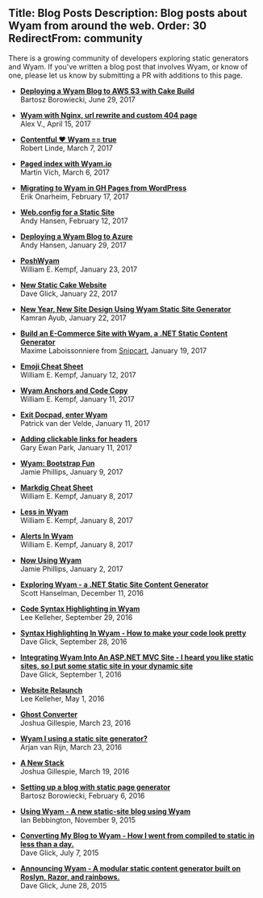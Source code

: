 Title: Blog Posts
Description: Blog posts about Wyam from around the web.
Order: 30
RedirectFrom: community
---

There is a growing community of developers exploring static generators and Wyam. If you've written a blog post that involves Wyam, or know of one, please let us know by submitting a PR with additions to this page.

<!-- Use two spaces after the title for proper formatting -->

- **[Deploying a Wyam Blog to AWS S3 with Cake Build](http://gniriki.com/posts/Using-Cake-To-Build-And-Publish)**  
Bartosz Borowiecki, June 29, 2017

- **[Wyam with Nginx, url rewrite and custom 404 page](http://alexvab.com/posts/wyam-with-nginx-url-rewrite-and-custom-404-page)**  
  Alex V., April 15, 2017

- **[Contentful ❤️️ Wyam == true](https://www.contentful.com/blog/2017/03/07/contentful-loves-wyam/)**  
  Robert Linde, March 7, 2017

- **[Paged index with Wyam.io](https://www.martinvich.net/posts/paged-index-with-wyam)**  
  Martin Vích, March 6, 2017

- **[Migrating to Wyam in GH Pages from WordPress](https://erikonarheim.com/posts/using-wyam-blog)**  
  Erik Onarheim, February 17, 2017

- **[Web.config for a Static Site](http://andyhansen.co.nz/posts/web-config-for-a-static-site)**  
  Andy Hansen, February 12, 2017

- **[Deploying a Wyam Blog to Azure](http://andyhansen.co.nz/posts/deploying-a-wyam-blog-to-azure)**  
  Andy Hansen, January 29, 2017

- **[PoshWyam](http://www.digitaltapestry.net/posts/poshwyam)**  
  William E. Kempf, January 23, 2017

- **[New Static Cake Website](http://cakebuild.net/blog/2017/01/new-static-site)**  
  Dave Glick, January 22, 2017

- **[New Year, New Site Design Using Wyam Static Site Generator](https://kamranicus.com/posts/2017-01-21-new-design-wyam-generator)**  
  Kamran Ayub, January 22, 2017

- **[Build an E-Commerce Site with Wyam, a .NET Static Content Generator](https://snipcart.com/blog/ecommerce-wyam-dot-net-static-site-generator)**  
  Maxime Laboissonniere from [Snipcart](https://snipcart.com/), January 19, 2017

- **[Emoji Cheat Sheet](http://www.digitaltapestry.net/posts/emoji-cheat-sheet)**  
  William E. Kempf, January 12, 2017

- **[Wyam Anchors and Code Copy](http://www.digitaltapestry.net/posts/wyam-anchors-and-code-copy)**  
  William E. Kempf, January 11, 2017

- **[Exit Docpad, enter Wyam](http://www.petrikvandervelde.nl/posts/Updating-blog-to-wyam)**  
  Patrick van der Velde, January 11, 2017

- **[Adding clickable links for headers](http://www.gep13.co.uk/blog/adding-clickable-links-for-headers)**  
  Gary Ewan Park, January 11, 2017

- **[Wyam: Bootstrap Fun](http://www.phillipsj.net/posts/wyam-bootstrap-fun)**  
  Jamie Phillips, January 9, 2017

- **[Markdig Cheat Sheet](http://www.digitaltapestry.net/posts/markdig-cheat-sheet)**  
  William E. Kempf, January 8, 2017 

- **[Less in Wyam](http://www.digitaltapestry.net/posts/less-in-wyam)**  
  William E. Kempf, January 8, 2017 

- **[Alerts In Wyam](http://www.digitaltapestry.net/posts/alerts-in-wyam)**  
  William E. Kempf, January 8, 2017 

- **[Now Using Wyam](http://www.phillipsj.net/posts/now-using-wyam)**  
  Jamie Phillips, January 2, 2017

- **[Exploring Wyam - a .NET Static Site Content Generator](http://www.hanselman.com/blog/ExploringWyamANETStaticSiteContentGenerator.aspx)**  
  Scott Hanselman, December 11, 2016

- **[Code Syntax Highlighting in Wyam](https://leekelleher.com/2016/09/wyam-code-syntax-highlighting/)**  
  Lee Kelleher, September 29, 2016

- **[Syntax Highlighting In Wyam - How to make your code look pretty](https://daveaglick.com/posts/syntax-highlighting-in-wyam)**  
  Dave Glick, September 28, 2016

- **[Integrating Wyam Into An ASP.NET MVC Site - I heard you like static sites, so I put some static site in your dynamic site](https://daveaglick.com/posts/integrating-wyam-into-an-aspnet-mvc-site)**  
  Dave Glick, September 1, 2016

- **[Website Relaunch](https://leekelleher.com/2016/05/website-relaunch/)**  
  Lee Kelleher, May 1, 2016

- **[Ghost Converter](https://blog.awaitwisdom.com/Posts/ghost-converter)**  
  Joshua Gillespie, March 23, 2016

- **[Wyam I using a static site generator?](http://arjanvanrijn.com/posts/Wyam-i-using-a-static-site-generator)**  
  Arjan van Rijn, March 23, 2016

- **[A New Stack](https://blog.awaitwisdom.com/Posts/a-new-stack)**  
  Joshua Gillespie, March 19, 2016

- **[Setting up a blog with static page generator](http://gniriki.com/posts/Setting-up-the-blog)**  
  Bartosz Borowiecki, February 6, 2016

- **[Using Wyam - A new static-site blog using Wyam](http://ian.bebbs.co.uk/posts/NewBlogUsingWyam)**  
  Ian Bebbington, November 9, 2015

- **[Converting My Blog to Wyam - How I went from compiled to static in less than a day.](https://daveaglick.com/posts/converting-my-blog-to-wyam)**  
  Dave Glick, July 7, 2015

- **[Announcing Wyam - A modular static content generator built on Roslyn, Razor, and rainbows.](https://daveaglick.com/posts/announcing-wyam)**  
  Dave Glick, June 28, 2015
